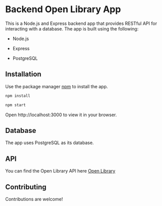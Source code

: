 # Backend Open Library App

This is a Node.js and Express backend app that provides RESTful API for interacting with a database. The app is built using the following:

* Node.js

* Express 

* PostgreSQL

## Installation

Use the package manager [npm](https://www.npmjs.com) to install the app.

```bash
npm install
```
```bash
npm start
```

Open http://localhost:3000 to view it in your browser.

## Database

The app uses PostgreSQL as its database.

## API

You can find the Open Library API here [Open Library](https://openlibrary.org/dev/docs/api/search)

## Contributing

Contributions are welcome! 